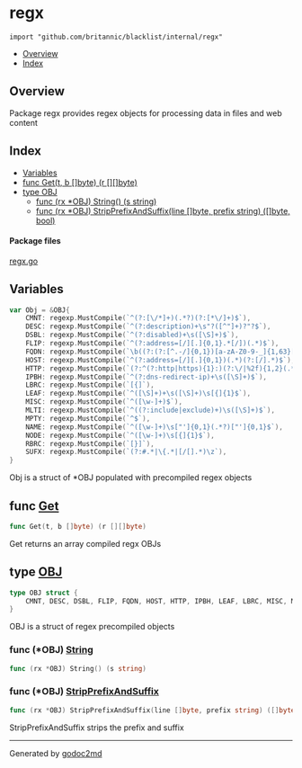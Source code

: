 

# regx
`import "github.com/britannic/blacklist/internal/regx"`

* [Overview](#pkg-overview)
* [Index](#pkg-index)

## <a name="pkg-overview">Overview</a>
Package regx provides regex objects for processing data in files and web content




## <a name="pkg-index">Index</a>
* [Variables](#pkg-variables)
* [func Get(t, b []byte) (r [][]byte)](#Get)
* [type OBJ](#OBJ)
  * [func (rx *OBJ) String() (s string)](#OBJ.String)
  * [func (rx *OBJ) StripPrefixAndSuffix(line []byte, prefix string) ([]byte, bool)](#OBJ.StripPrefixAndSuffix)


#### <a name="pkg-files">Package files</a>
[regx.go](/src/github.com/britannic/blacklist/internal/regx/regx.go) 



## <a name="pkg-variables">Variables</a>
``` go
var Obj = &OBJ{
    CMNT: regexp.MustCompile(`^(?:[\/*]+)(.*?)(?:[*\/]+)$`),
    DESC: regexp.MustCompile(`^(?:description)+\s"?([^"]+)?"?$`),
    DSBL: regexp.MustCompile(`^(?:disabled)+\s([\S]+)$`),
    FLIP: regexp.MustCompile(`^(?:address=[/][.]{0,1}.*[/])(.*)$`),
    FQDN: regexp.MustCompile(`\b((?:(?:[^.-/]{0,1})[a-zA-Z0-9-_]{1,63}[-]{0,1}[.]{1})+(?:[a-zA-Z]{2,63}))\b`),
    HOST: regexp.MustCompile(`^(?:address=[/][.]{0,1})(.*)(?:[/].*)$`),
    HTTP: regexp.MustCompile(`(?:^(?:http|https){1}:)(?:\/|%2f){1,2}(.*)`),
    IPBH: regexp.MustCompile(`^(?:dns-redirect-ip)+\s([\S]+)$`),
    LBRC: regexp.MustCompile(`[{]`),
    LEAF: regexp.MustCompile(`^([\S]+)+\s([\S]+)\s[{]{1}$`),
    MISC: regexp.MustCompile(`^([\w-]+)$`),
    MLTI: regexp.MustCompile(`^((?:include|exclude)+)\s([\S]+)$`),
    MPTY: regexp.MustCompile(`^$`),
    NAME: regexp.MustCompile(`^([\w-]+)\s["']{0,1}(.*?)["']{0,1}$`),
    NODE: regexp.MustCompile(`^([\w-]+)\s[{]{1}$`),
    RBRC: regexp.MustCompile(`[}]`),
    SUFX: regexp.MustCompile(`(?:#.*|\{.*|[/[].*)\z`),
}
```
Obj is a struct of *OBJ populated with precompiled regex objects



## <a name="Get">func</a> [Get](/src/target/regx.go?s=1608:1642#L32)
``` go
func Get(t, b []byte) (r [][]byte)
```
Get returns an array compiled regx OBJs




## <a name="OBJ">type</a> [OBJ](/src/target/regx.go?s=356:492#L6)
``` go
type OBJ struct {
    CMNT, DESC, DSBL, FLIP, FQDN, HOST, HTTP, IPBH, LEAF, LBRC, MISC, MLTI, MPTY, NAME, NODE, RBRC, SUFX *regexp.Regexp
}
```
OBJ is a struct of regex precompiled objects










### <a name="OBJ.String">func</a> (\*OBJ) [String](/src/target/regx.go?s=2550:2584#L78)
``` go
func (rx *OBJ) String() (s string)
```



### <a name="OBJ.StripPrefixAndSuffix">func</a> (\*OBJ) [StripPrefixAndSuffix](/src/target/regx.go?s=2805:2883#L87)
``` go
func (rx *OBJ) StripPrefixAndSuffix(line []byte, prefix string) ([]byte, bool)
```
StripPrefixAndSuffix strips the prefix and suffix








- - -
Generated by [godoc2md](http://godoc.org/github.com/davecheney/godoc2md)
